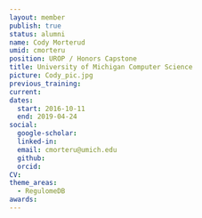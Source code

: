 ```yaml
---
layout: member
publish: true
status: alumni
name: Cody Morterud
umid: cmorteru
position: UROP / Honors Capstone
title: University of Michigan Computer Science 
picture: Cody_pic.jpg
previous_training:
current:
dates:
  start: 2016-10-11
  end: 2019-04-24
social: 
  google-scholar: 
  linked-in: 
  email: cmorteru@umich.edu
  github:
  orcid:
CV: 
theme_areas:
  - RegulomeDB
awards:
---
```


